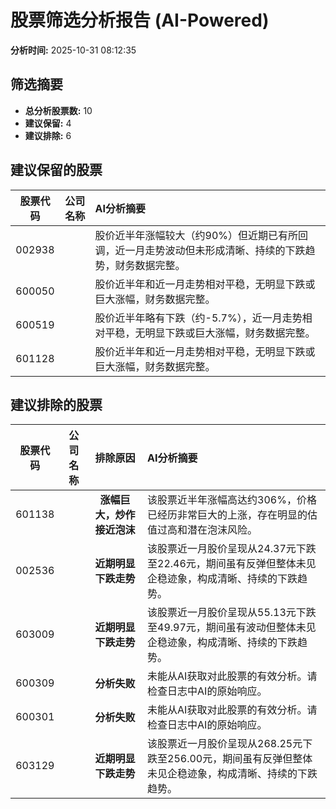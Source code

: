 # 股票筛选分析报告 (AI-Powered)

**分析时间:** 2025-10-31 08:12:35

## 筛选摘要

- **总分析股票数:** 10
- **建议保留:** 4
- **建议排除:** 6

## 建议保留的股票

| 股票代码 | 公司名称 | AI分析摘要 |
|:---:|:---:|:---|
| 002938 |  | 股价近半年涨幅较大（约90%）但近期已有所回调，近一月走势波动但未形成清晰、持续的下跌趋势，财务数据完整。 |
| 600050 |  | 股价近半年和近一月走势相对平稳，无明显下跌或巨大涨幅，财务数据完整。 |
| 600519 |  | 股价近半年略有下跌（约-5.7%），近一月走势相对平稳，无明显下跌或巨大涨幅，财务数据完整。 |
| 601128 |  | 股价近半年和近一月走势相对平稳，无明显下跌或巨大涨幅，财务数据完整。 |

## 建议排除的股票

| 股票代码 | 公司名称 | 排除原因 | AI分析摘要 |
|:---:|:---:|:---:|:---|
| 601138 |  | **涨幅巨大，炒作接近泡沫** | 该股票近半年涨幅高达约306%，价格已经历非常巨大的上涨，存在明显的估值过高和潜在泡沫风险。 |
| 002536 |  | **近期明显下跌走势** | 该股票近一月股价呈现从24.37元下跌至22.46元，期间虽有反弹但整体未见企稳迹象，构成清晰、持续的下跌趋势。 |
| 603009 |  | **近期明显下跌走势** | 该股票近一月股价呈现从55.13元下跌至49.97元，期间虽有波动但整体未见企稳迹象，构成清晰、持续的下跌趋势。 |
| 600309 |  | **分析失败** | 未能从AI获取对此股票的有效分析。请检查日志中AI的原始响应。 |
| 600301 |  | **分析失败** | 未能从AI获取对此股票的有效分析。请检查日志中AI的原始响应。 |
| 603129 |  | **近期明显下跌走势** | 该股票近一月股价呈现从268.25元下跌至256.00元，期间虽有反弹但整体未见企稳迹象，构成清晰、持续的下跌趋势。 |
